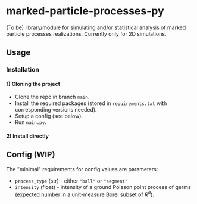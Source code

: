 # marked-particle-processes-py
(To be) library/module for simulating and/or statistical analysis of marked particle processes realizations.
Currently only for 2D simulations.

## Usage

### Installation
#### 1) Cloning the project
* Clone the repo in branch `main`.
* Install the required packages (stored in `requirements.txt` with corresponding versions needed).
* Setup a config (see below).
* Run `main.py`.
#### 2) Install directly

## Config (WIP)
The "minimal" requirements for config values are parameters:
* `process_type` (str) - either `"ball"` or `"segment"`
* `intensity` (float) - intensity of a ground Poisson point process of germs (expected number in a unit-measure Borel subset of $R^d$).